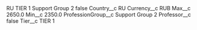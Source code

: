<?xml version="1.0" encoding="UTF-8"?>
<CustomMetadata xmlns="http://soap.sforce.com/2006/04/metadata" xmlns:xsi="http://www.w3.org/2001/XMLSchema-instance" xmlns:xsd="http://www.w3.org/2001/XMLSchema">
    <label>RU TIER 1 Support Group 2</label>
    <protected>false</protected>
    <values>
        <field>Country__c</field>
        <value xsi:type="xsd:string">RU</value>
    </values>
    <values>
        <field>Currency__c</field>
        <value xsi:type="xsd:string">RUB</value>
    </values>
    <values>
        <field>Max__c</field>
        <value xsi:type="xsd:double">2650.0</value>
    </values>
    <values>
        <field>Min__c</field>
        <value xsi:type="xsd:double">2350.0</value>
    </values>
    <values>
        <field>ProfessionGroup__c</field>
        <value xsi:type="xsd:string">Support Group 2</value>
    </values>
    <values>
        <field>Professor__c</field>
        <value xsi:type="xsd:boolean">false</value>
    </values>
    <values>
        <field>Tier__c</field>
        <value xsi:type="xsd:string">TIER 1</value>
    </values>
</CustomMetadata>
